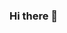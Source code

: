 ### Hi there 👋

<!--
**DoiiKim/DoiiKim** is a ✨ _special_ ✨ repository because its `README.md` (this file) appears on your GitHub profile.

Here are some ideas to get you started:

- 🔭 I’m currently working on somewhere in seoul
- 🌱 Cobol, Java, Spring
- ⚡ Banking (loan)
- 💬 
- 👯 Looking for collaborator
-->
